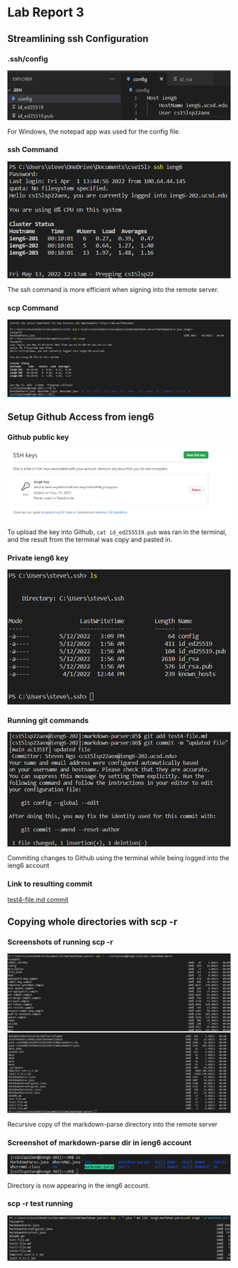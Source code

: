 # Lab Report 3
## Streamlining ssh Configuration
### .ssh/config
![configss](cskac2.png)

For Windows, the notepad app was used for the config file.
### ssh Command
![sshss](sshss.png)

The ssh command is more efficient when signing into the remote server.
### scp Command
![scpss](scpsc.png)
## Setup Github Access from ieng6
### Github public key
![ghkss](ghkeyss.png)

To upload the key into Github, `cat id_ed255519.pub` was ran in the terminal, and the result from the terminal was copy and pasted in.
### Private ieng6 key
![pkss](pkss.png)
### Running git commands
![gitcmd](gitcmd.png)

Commiting changes to Github using the terminal while being logged into the ieng6 account
### Link to resulting commit
[test4-file.md commit](https://github.com/stevenngo3/markdown-parser/commit/d3f114c29d8a0601973c430ba67cf9d9a296f7df)
## Copying whole directories with scp -r
### Screenshots of running scp -r
![scpr1](scpr1.png)
![scpr2](scpr2.png)

Recursive copy of the markdown-parse directory into the remote server
### Screenshot of markdown-parse dir in ieng6 account
![scpr3](scpr3.png)

Directory is now appearing in the ieng6 account.
### scp -r test running
![scprtest](scprtest.png)

